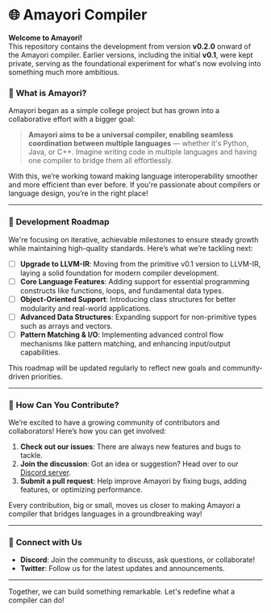 # 🌐 Amayori Compiler

**Welcome to Amayori!**  
This repository contains the development from version **v0.2.0** onward of the Amayori compiler. Earlier versions, including the initial **v0.1**, were kept private, serving as the foundational experiment for what's now evolving into something much more ambitious.

### 🎯 **What is Amayori?**  
Amayori began as a simple college project but has grown into a collaborative effort with a bigger goal:

> **Amayori aims to be a universal compiler, enabling seamless coordination between multiple languages** — whether it's Python, Java, or C++. Imagine writing code in multiple languages and having one compiler to bridge them all effortlessly.

With this, we’re working toward making language interoperability smoother and more efficient than ever before. If you're passionate about compilers or language design, you’re in the right place!

---

### 🚀 **Development Roadmap**

We're focusing on iterative, achievable milestones to ensure steady growth while maintaining high-quality standards. Here’s what we’re tackling next:

- [ ] **Upgrade to LLVM-IR**: Moving from the primitive v0.1 version to LLVM-IR, laying a solid foundation for modern compiler development.
- [ ] **Core Language Features**: Adding support for essential programming constructs like functions, loops, and fundamental data types.
- [ ] **Object-Oriented Support**: Introducing class structures for better modularity and real-world applications.
- [ ] **Advanced Data Structures**: Expanding support for non-primitive types such as arrays and vectors.
- [ ] **Pattern Matching & I/O**: Implementing advanced control flow mechanisms like pattern matching, and enhancing input/output capabilities.

This roadmap will be updated regularly to reflect new goals and community-driven priorities.

---

### 🤝 **How Can You Contribute?**

We’re excited to have a growing community of contributors and collaborators! Here’s how you can get involved:

1. **Check out our issues**: There are always new features and bugs to tackle.
2. **Join the discussion**: Got an idea or suggestion? Head over to our [Discord server](#).
3. **Submit a pull request**: Help improve Amayori by fixing bugs, adding features, or optimizing performance.

Every contribution, big or small, moves us closer to making Amayori a compiler that bridges languages in a groundbreaking way!

---

### 💬 **Connect with Us**

- **Discord**: Join the community to discuss, ask questions, or collaborate!
- **Twitter**: Follow us for the latest updates and announcements.

---

Together, we can build something remarkable. Let's redefine what a compiler can do!  
